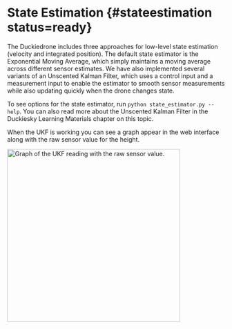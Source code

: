 # State Estimation {#stateestimation status=ready}

The Duckiedrone includes three approaches for low-level state
estimation (velocity and integrated position).  The default state
estimator is the Exponential Moving Average, which simply maintains a
moving average across different sensor estimates.  We have also
implemented several variants of an Unscented Kalman Filter, which uses
a control input and a measurement input to enable the estimator to
smooth sensor measurements while also updating quickly when the drone
changes state.

To see options for the state estimator, run `python state_estimator.py
--help`.  You can also read more about the Unscented Kalman Filter in
the Duckiesky Learning Materials chapter on this topic.

When the UKF is working you can see a graph appear in the web
interface along with the raw sensor value for the height.

<img src="ukf.png" width="400" alt="Graph of the UKF reading with the raw sensor value."/>
